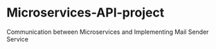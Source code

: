 # Microservices-API-project
Communication between Microservices and Implementing Mail Sender Service
